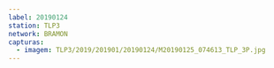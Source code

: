 ```yaml
---
label: 20190124
station: TLP3
network: BRAMON
capturas:
  - imagem: TLP3/2019/201901/20190124/M20190125_074613_TLP_3P.jpg
---
```

